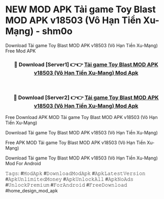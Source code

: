 # NEW MOD APK Tải game Toy Blast MOD APK v18503 (Vô Hạn Tiền Xu-Mạng) - shm0o
Download Tải game Toy Blast MOD APK v18503 (Vô Hạn Tiền Xu-Mạng) Free Mod APK

<div align="center">
<h3>🔴 Download [Server1] 👉👉 <a href="https://apk-comot.site?title=Tải_game_Toy_Blast_MOD_APK_v18503_(Vô_Hạn_Tiền_Xu-Mạng)">Tải game Toy Blast MOD APK v18503 (Vô Hạn Tiền Xu-Mạng) Mod Apk</a></h3><br>

<h3>🔴 Download [Server2] 👉👉 <a href="https://apk-comot.site?title=Tải_game_Toy_Blast_MOD_APK_v18503_(Vô_Hạn_Tiền_Xu-Mạng)">Tải game Toy Blast MOD APK v18503 (Vô Hạn Tiền Xu-Mạng) Mod Apk</a></h3>
</div>


Free Download APK MOD Tải game Toy Blast MOD APK v18503 (Vô Hạn Tiền Xu-Mạng)

Download Tải game Toy Blast MOD APK v18503 (Vô Hạn Tiền Xu-Mạng) 

Free APK MOD Tải game Toy Blast MOD APK v18503 (Vô Hạn Tiền Xu-Mạng) 

Download Tải game Toy Blast MOD APK v18503 (Vô Hạn Tiền Xu-Mạng) Mod For Android

𝚃𝚊𝚐𝚜: #𝙼𝚘𝚍𝙰𝚙𝚔 #𝙳𝚘𝚠𝚗𝚕𝚘𝚊𝚍𝙼𝚘𝚍𝙰𝚙𝚔 #𝙰𝚙𝚔𝙻𝚊𝚝𝚎𝚜𝚝𝚅𝚎𝚛𝚜𝚒𝚘𝚗 #𝙰𝚙𝚔𝚄𝚗𝚕𝚒𝚖𝚒𝚝𝚎𝚍𝙼𝚘𝚗𝚎𝚢 #𝙰𝚙𝚔𝚄𝚗𝚕𝚘𝚌𝚔𝙰𝚕𝚕 #𝙰𝚙𝚔𝙽𝚘𝙰𝚍𝚜 #𝚄𝚗𝚕𝚘𝚌𝚔𝙿𝚛𝚎𝚖𝚒𝚞𝚖 #𝙵𝚘𝚛𝙰𝚗𝚍𝚛𝚘𝚒𝚍 #𝙵𝚛𝚎𝚎𝙳𝚘𝚠𝚗𝚕𝚘𝚊𝚍 #home_design_mod_apk